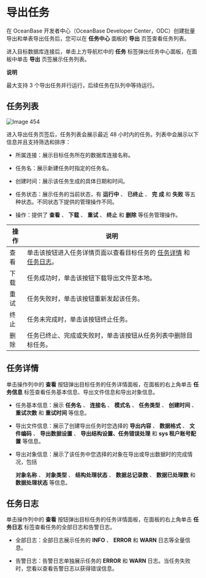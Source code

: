 导出任务 
=========================

在 OceanBase 开发者中心（OceanBase Developer Center，ODC）创建批量导出和单表导出任务后，您可以在 **任务中心** 面板的 **导出** 页签查看任务列表。

进入目标数据库连接后，单击上方导航栏中的 **任务** 标签弹出任务中心面板，在面板中单击 **导出** 页签展示任务列表。


**说明**



最大支持 3 个导出任务并行运行，后续任务在队列中等待运行。

任务列表 
-------------------------

![Image 454](https://help-static-aliyun-doc.aliyuncs.com/assets/img/zh-CN/9809838161/p263362.png)

进入导出任务页签后，任务列表会展示最近 48 小时内的任务。列表中会展示以下信息并且支持筛选和排序：

* 所属连接：展示目标任务所在的数据库连接名称。

  

* 任务名：展示新建任务时指定的任务名。

  

* 创建时间：展示该任务生成的具体日期和时间。

  

* 任务状态：展示任务的当前状态，有 **运行中** 、 **已终止** 、 **完** **成** 和 **失败** 等五种状态。不同状态下提供的管理操作不同。

  

* 操作：提供了 **查看** 、 **下载** 、 **重试** 、 **终止** 和 **删除** 等任务管理操作。

  




| 操作 |                                                         说明                                                         |
|----|--------------------------------------------------------------------------------------------------------------------|
| 查看 | 单击该按钮进入任务详情页面以查看目标任务的 [任务详情](#section-ony-2j1-ciq) 和 [任务日志](#section-jas-qld-b48)。 |
| 下载 | 任务成功时，单击该按钮下载导出文件至本地。                                                                                              |
| 重试 | 任务失败时，单击该按钮重新发起该任务。                                                                                                |
| 终止 | 任务未完成时，单击该按钮终止任务。                                                                                                  |
| 删除 | 任务已终止、完成或失败时，单击该按钮从任务列表中删除目标任务。                                                                                    |



任务详情 
-------------------------

单击操作列中的 **查看** 按钮弹出目标任务的任务详情面板，在面板的右上角单击 **任务信息** 标签查看任务基本信息、导出文件信息和导出对象信息。

* 任务基本信息：展示 **任务名** 、 **连接名** 、 **模式名** 、 **任务类型** 、 **创建时间** 、 **重试次数** 和 **重试时间** 等信息。

  

* 导出文件信息：展示了创建导出任务时您选择的 **导出内容** 、 **数据格式** 、 **文件编码** 、 **导出数据设置** 、 **导出结构设置、任务错误处理** 和 **sys 租户账号配置** 等信息。

  

* 导出对象信息：展示了该任务中您选择的对象在导出或导出数据时的完成情况，包括 

  **对象名称** 、 **对象类型** 、 **结构处理状态** 、 **数据总记录数** 、 **数据已处理数** 和 **数据处理状态** 等信息。
  






任务日志 
-------------------------

单击操作列中的 **查看** 按钮弹出目标任务的任务详情面板，在面板的右上角单击 **任务日志** 标签查看任务的全部日志和告警日志。

* 全部日志：全部日志展示任务的 **INFO** 、 **ERROR** 和 **WARN** 日志等全量信息。

  

* 告警日志：告警日志单独展示任务的 **ERROR** 和 **WARN** 日志。当任务失败时，您看以查看告警日志以获得错误信息。

  




